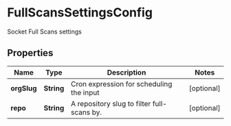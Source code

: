 

# FullScansSettingsConfig

Socket Full Scans settings

## Properties

| Name | Type | Description | Notes |
|------------ | ------------- | ------------- | -------------|
|**orgSlug** | **String** | Cron expression for scheduling the input |  [optional] |
|**repo** | **String** | A repository slug to filter full-scans by. |  [optional] |



